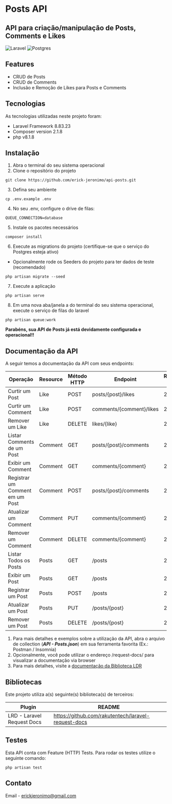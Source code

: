 # Posts API

## API para criação/manipulação de Posts, Comments e Likes

![Laravel](https://img.shields.io/badge/laravel-%23FF2D20.svg?style=for-the-badge&logo=laravel&logoColor=white) ![Postgres](https://img.shields.io/badge/postgres-%23316192.svg?style=for-the-badge&logo=postgresql&logoColor=white)

## Features

- CRUD de Posts
- CRUD de Comments
- Inclusão e Remoção de Likes para Posts e Comments

## Tecnologias

As tecnologias utilizadas neste projeto foram:

- Laravel Framework 8.83.23
- Composer version 2.1.8
- php v8.1.8

## Instalação

1. Abra o terminal do seu sistema operacional
2. Clone o repositório do projeto

```
git clone https://github.com/erick-jeronimo/api-posts.git
```

3. Defina seu ambiente

```
cp .env.example .env
```

4. No seu .env, configure o drive de filas:

```
QUEUE_CONNECTION=database
```

5. Instale os pacotes necessários

```
composer install
```

6. Execute as migrations do projeto (certifique-se que o serviço do Postgres esteja ativo)

- Opcionalmente rode os Seeders do projeto para ter dados de teste (recomendado)

```
php artisan migrate --seed
```

7. Execute a aplicação

```
php artisan serve
```

8. Em uma nova aba/janela a do terminal do seu sistema operacional, execute o serviço de filas do laravel

```
php artisan queue:work
```

**Parabéns, sua API de Posts já está devidamente configurada e operacional!!**

## Documentação da API

A seguir temos a documentação da API com seus endpoints:

| Operação                        | Resource | Método HTTP | Endpoint                 | Respostas HTTP |
| ------------------------------- | -------- | ----------- | ------------------------ | -------------- |
| Curtir um Post                  | Like     | POST        | posts/{post}/likes       | 201, 404       |
| Curtir um Comment               | Like     | POST        | comments/{comment}/likes | 201, 404       |
| Remover um Like                 | Like     | DELETE      | likes/{like}             | 204, 404       |
| Listar Comments de um Post      | Comment  | GET         | posts/{post}/comments    | 200, 404       |
| Exibir um Comment               | Comment  | GET         | comments/{comment}       | 200, 404       |
| Registrar um Comment em um Post | Comment  | POST        | posts/{post}/comments    | 201, 404       |
| Atualizar um Comment            | Comment  | PUT         | comments/{comment}       | 200, 404       |
| Remover um Comment              | Comment  | DELETE      | comments/{comment}       | 204, 404       |
| Listar Todos os Posts           | Posts    | GET         | /posts                   | 200,           |
| Exibir um Post                  | Posts    | GET         | /posts                   | 200, 404       |
| Registrar um Post               | Posts    | POST        | /posts                   | 201            |
| Atualizar um Post               | Posts    | PUT         | /posts/{post}            | 200, 404       |
| Remover um Post                 | Posts    | DELETE      | /posts/{post}            | 204, 404       |

1. Para mais detalhes e exemplos sobre a utilização da API, abra o arquivo de collection (***API - Posts.json***) em sua ferramenta favorita (Ex.: Postman / Insomnia)
2. Opcionalmente, você pode utilizar o endereço /request-docs/ para visualizar a documentação via browser
3. Para mais detalhes, visite a [documentação da Biblioteca LDR](https://github.com/rakutentech/laravel-request-docs)

## Bibliotecas

Este projeto utiliza a(s) seguinte(s) biblioteca(s) de terceiros:

| Plugin | README |
| ------ | ------ |
| LRD - Laravel Request Docs | <https://github.com/rakutentech/laravel-request-docs> |

## Testes

Esta API conta com Feature (HTTP) Tests. Para rodar os testes utilize o seguinte comando:

```
php artisan test
```

## Contato

Email - erickjeronimo@gmail.com
